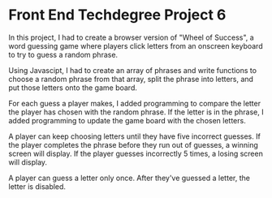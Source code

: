 # Front End Techdegree Project 6 

In this project, I had to create a browser version of "Wheel of Success", a word guessing game where players click letters from an onscreen keyboard to try to guess a random phrase. 

Using Javascipt, I had to create an array of phrases and write functions to choose a random phrase from that array, split the phrase into letters, and put those letters onto the game board. 

For each guess a player makes, I added programming to compare the letter the player has chosen with the random phrase. If the letter is in the phrase, I added programming to update the game board with the chosen letters. 

A player can keep choosing letters until they have five incorrect guesses. If the player completes the phrase before they run out of guesses, a winning screen will display. If the player guesses incorrectly 5 times, a losing screen will display. 

A player can guess a letter only once. After they've guessed a letter, the letter is disabled. 

